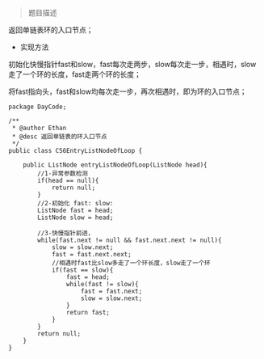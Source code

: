 >题目描述

返回单链表环的入口节点；

- 实现方法

初始化快慢指针fast和slow，fast每次走两步，slow每次走一步，相遇时，slow走了一个环的长度，fast走两个环的长度；

将fast指向头，fast和slow均每次走一步，再次相遇时，即为环的入口节点；

```
package DayCode;

/**
 * @author Ethan
 * @desc 返回单链表的环入口节点
 */
public class C56EntryListNodeOfLoop {

	public ListNode entryListNodeOfLoop(ListNode head){
		//1-异常参数检测
		if(head == null){
			return null;
		}
		//2-初始化 fast: slow:
		ListNode fast = head;
		ListNode slow = head;
		
		//3-快慢指针前进，
		while(fast.next != null && fast.next.next != null){
			slow = slow.next;
			fast = fast.next.next;
			//相遇时fast比slow多走了一个环长度，slow走了一个环
			if(fast == slow){
				fast = head;
				while(fast != slow){
					fast = fast.next;
					slow = slow.next;
				}
				return fast;
			}
		}
		return null;
	}
}
```
